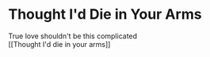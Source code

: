 # Thought I'd Die in Your Arms

True love shouldn't be this complicated  
[[Thought I'd die in your arms]]
